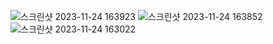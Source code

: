
![스크린샷 2023-11-24 163923](https://github.com/kimsihyeon24/array/assets/126483882/4f07304b-2924-4225-b443-40f052768631)
![스크린샷 2023-11-24 163852](https://github.com/kimsihyeon24/array/assets/126483882/e7d98cc5-4949-44a7-8779-0b4885581e6a)
![스크린샷 2023-11-24 163022](https://github.com/kimsihyeon24/array/assets/126483882/cba94ef7-787e-476a-8c7c-a5497d4a07f0)
